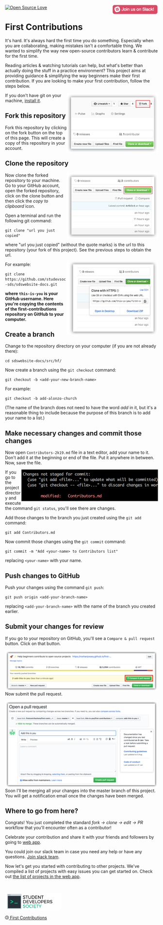 [![Open Source Love](https://badges.frapsoft.com/os/v3/open-source.svg?v=103)](https://github.com/ellerbrock/open-source-badges/)
[<img align="right" width="150" src="assets/join-slack-team.png">](https://studevsoc.slack.com/)


# First Contributions

It's hard. It's always hard the first time you do something. Especially when you are collaborating, making mistakes isn't a comfortable thing. We wanted to simplify the way new open-source contributors learn & contribute for the first time.

Reading articles & watching tutorials can help, but what's better than actually doing the stuff in a practice environment? This project aims at providing guidance & simplifying the way beginners make their first contribution. If you are looking to make your first contribution, follow the steps below.





<img align="right" width="300" src="./assets/fork.png" alt="fork this repository" />

If you don't have git on your machine, [install it]( https://help.github.com/articles/set-up-git/).

## Fork this repository

Fork this repository by clicking on the fork button on the top of this page.
This will create a copy of this repository in your account.

## Clone the repository

<img align="right" width="300" src="assets/clone.png" alt="clone this repository" />

Now clone the forked repository to your machine. Go to your GitHub account, open the forked repository, click on the clone button and then click the *copy to clipboard* icon.

Open a terminal and run the following git command:

`git clone "url you just copied"`

where "url you just copied" (without the quote marks) is the url to this repository (your fork of this project). See the previous steps to obtain the url.

<img align="right" width="300" src="assets/copy-to-clipboard.png" alt="copy URL to clipboard" />

For example:

`git clone https://github.com/studevsoc-sds/sdswebsite-docs.git`

**where `this-is-you` is your GitHub username. Here you're copying the contents of the first-contributions repository on GitHub to your computer.**

## Create a branch

Change to the repository directory on your computer (if you are not already there):

`cd sdswebsite-docs/src/hf/`

Now create a branch using the `git checkout` command:

`git checkout -b <add-your-new-branch-name>`

For example:

`git checkout -b add-alonzo-church`

(The name of the branch does not need to have the word *add* in it, but it's a reasonable thing to include because the purpose of this branch is to add your name to a list.)

## Make necessary changes and commit those changes

Now open `Contributors-2k19.md` file in a text editor, add your name to it. Don't add it at the beginning or end of the file. Put it anywhere in between. Now, save the file.

<img align="right" width="450" src="assets/git-status.png" alt="git status" />


If you go to the project directory and execute the command `git status`, you'll see there are changes.


Add those changes to the branch you just created using the `git add` command:

`git add Contributors.md`

Now commit those changes using the `git commit` command:

`git commit -m "Add <your-name> to Contributors list"`

replacing `<your-name>` with your name.

## Push changes to GitHub

Push your changes using the command `git push`:

`git push origin <add-your-branch-name>`

replacing `<add-your-branch-name>` with the name of the branch you created earlier.

## Submit your changes for review

If you go to your repository on GitHub, you'll see a  `Compare & pull request` button. Click on that button.

<img style="float: right;" src="assets/compare-and-pull.png" alt="create a pull request" />

Now submit the pull request.

<img style="float: right;" src="assets/submit-pull-request.png" alt="submit pull request" />

Soon I'll be merging all your changes into the master branch of this project. You will get a notification email once the changes have been merged.

## Where to go from here?

Congrats!  You just completed the standard _fork -> clone -> edit -> PR_ workflow that you'll encounter often as a contributor!

Celebrate your contribution and share it with your friends and followers by going to [web app]().

You could join our slack team in case you need any help or have any questions. [Join slack team](https://studevsoc.slack.com/).

Now let's get you started with contributing to other projects. We've compiled a list of projects with easy issues you can get started on. Check out [the list of projects in the web app](#).





<br>

[<img width="185px" height="57px" src="assets/sds.png">](https://studevsoc.com)

[<img width="12px" height="12px" src="assets/copyleft.png"> First Contributions](https://github.com/firstcontributions/first-contributions)
